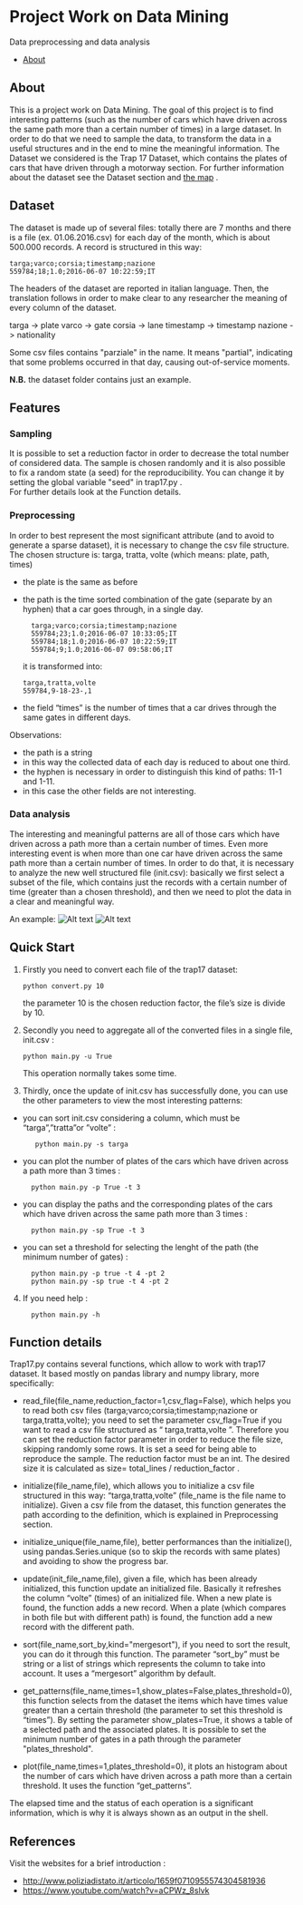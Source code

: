 # Project Work on Data Mining

Data preprocessing and data analysis

  - [About](#about)


## About

This is a project work on Data Mining. The goal of this project is to find interesting patterns (such as the number of cars which have driven across the same path more than a certain number of times) in a large dataset. In order to do that we need to sample the data, to transform the data in a useful structures and in the end to mine the meaningful information.
The Dataset we considered is the Trap 17 Dataset, which contains the plates of cars that have driven through a motorway section. 
For further information about the dataset see the Dataset section and [the map](/map.pdf) .

## Dataset

The dataset is made up of several files: totally there are 7 months and there is a file (ex. 01.06.2016.csv) for each day of the month, which is about 500.000 records. 
A record is structured in this way: 

```
targa;varco;corsia;timestamp;nazione
559784;18;1.0;2016-06-07 10:22:59;IT
```

The headers of the dataset are reported in italian language. Then, the translation follows in order to make clear to any researcher the meaning of every column of the dataset.

targa -> plate
varco -> gate
corsia -> lane
timestamp -> timestamp
nazione -> nationality

Some csv files contains "parziale" in the name. It means "partial", indicating that some problems occurred in that day, causing out-of-service moments.

**N.B.** the dataset folder contains just an example. 

## Features

### Sampling

It is possible to set a reduction factor in order to decrease the total number of considered data. The sample is chosen randomly and it is also possible to fix a random state (a seed) for the reproducibility. You can change it by setting the global variable "seed" in trap17.py .  
For further details look at the Function details. 

### Preprocessing

In order to best represent the most significant attribute (and to avoid to generate a sparse dataset),  it is necessary to change the csv file structure.
The chosen structure is:	targa, tratta, volte  (which means: plate, path, times)
* the plate is the same as before
* the path is the time sorted combination of the gate (separate by an hyphen) that a car goes through, in a single day.
	
  ```
	targa;varco;corsia;timestamp;nazione 
	559784;23;1.0;2016-06-07 10:33:05;IT 
	559784;18;1.0;2016-06-07 10:22:59;IT 
	559784;9;1.0;2016-06-07 09:58:06;IT
	```

	it is transformed into:
	```
	targa,tratta,volte 
	559784,9-18-23-,1  
	 ```
* the field “times” is the number of times that a car drives through the same gates in different days. 

Observations:
* the path is a string 
* in this way the collected data of each day is reduced to about one third.
* the hyphen is necessary in order to distinguish this kind of paths: 11-1 and 1-11.
* in this case the other fields are not interesting.  

### Data analysis 

The interesting and meaningful patterns are all of those cars which have driven across a path more than a certain number of times.
Even more interesting event is when more than one car have driven across the same path more than a certain number of times.
In order to do that, it is necessary to analyze the new well structured file (init.csv): basically we first select a subset of the file, which contains just the records with a certain number of time (greater than a chosen threshold), and then we need to plot the data in a clear and meaningful way.
 
An example:
![Alt text](/images/image1.png)
![Alt text](/images/image2.png)

## Quick Start

1.	Firstly you need to convert each file of the trap17 dataset:

	```
	python convert.py 10
	```

	 the parameter 10 is the chosen reduction factor, the file’s size is divide by 10. 

2.	 Secondly you need to aggregate all of the converted files in a single file, init.csv :
	
	  ```
	  python main.py -u True
	  ```

	  This operation normally takes some time.  

3.	 Thirdly, once the update of init.csv has successfully done, you can use the other parameters to view the 	most interesting patterns:
	 
	
  * you can sort init.csv considering a column, which must be “targa”,”tratta”or ”volte” : 
   
    ```
	   python main.py -s targa
	   ```

  *	you can plot the number of plates of the cars which have driven across a path more than 3 times :

     ```
	   python main.py -p True -t 3
	   ```

  * you can display the paths and the corresponding plates of the cars which have driven across the same path more than 3 times :
  
     ```
	   python main.py -sp True -t 3
	   ```
  * you can set a threshold for selecting the lenght of the path (the minimum number of gates) : 
  
  	 ```
	   python main.py -p true -t 4 -pt 2 
	   python main.py -sp true -t 4 -pt 2 
	   ```
  
4.	 If you need help :

     ```
	   python main.py -h 
	   ```
	   
## Function details 

Trap17.py contains several functions, which allow to work with trap17 dataset. It based mostly on pandas library and numpy library, more specifically:

*	 read_file(file_name,reduction_factor=1,csv_flag=False), which helps you to read both csv files (targa;varco;corsia;timestamp;nazione  or  targa,tratta,volte); you need to set the parameter csv_flag=True if you want to read a csv file structured as “ targa,tratta,volte ”. Therefore you can set the reduction factor parameter in order to reduce the file size, skipping randomly some rows. It is set a seed for being able to reproduce the sample. The reduction factor must be an int. The desired size it is calculated as size= total_lines / reduction_factor  .

*  initialize(file_name,file), which allows you to initialize a csv file structured in this way: “targa,tratta,volte” (file_name is the file name to initialize).  Given a csv file from the dataset, this function generates the path according to the definition, which is explained in Preprocessing section. 

*	 initialize_unique(file_name,file), better performances than the initialize(), using pandas.Series.unique (so to skip the records with same plates) and avoiding to show the progress bar.

*	 update(init_file_name,file), given a file, which has been already initialized, this function update an initialized file. Basically it refreshes the column “volte” (times) of an initialized file. When a new plate is found, the function adds a new record. When a plate (which compares in both file but with different path) is found, the function add a new record with the different path.  

*	 sort(file_name,sort_by,kind="mergesort"), if you need to sort the result, you can do it through this function. The parameter “sort_by” must be string or a list of strings which represents the column to take into account. It uses a “mergesort” algorithm by default. 

*	 get_patterns(file_name,times=1,show_plates=False,plates_threshold=0), this function selects from the dataset the items which have times value greater than a certain threshold (the parameter to set this threshold is “times”). By setting the parameter show_plates=True, it shows a table of a selected path and the associated plates. It is possible to set the minimum number of gates in a path through the parameter "plates_threshold".

*	 plot(file_name,times=1,plates_threshold=0), it plots an histogram about the number of cars which have driven across a path more than a certain threshold. It uses the function “get_patterns”.

The elapsed time and the status of each operation is a significant information, which is why it is always shown as an output in the shell.


## References 

Visit the websites for a brief introduction :

* http://www.poliziadistato.it/articolo/1659f0710955574304581936
* https://www.youtube.com/watch?v=aCPWz_8slvk


